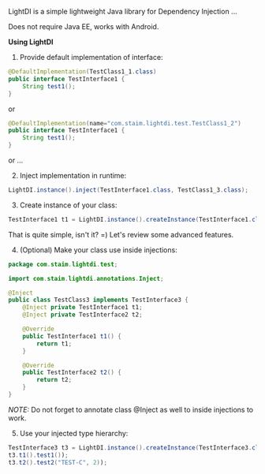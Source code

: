 LightDI is a simple lightweight Java library for Dependency Injection ...

Does not require Java EE, works with Android.

**Using LightDI**

1. Provide default implementation of interface:

``` java
@DefaultImplementation(TestClass1_1.class)
public interface TestInterface1 {
    String test1();
}
```

or 

``` java
@DefaultImplementation(name="com.staim.lightdi.test.TestClass1_2")
public interface TestInterface1 {
    String test1();
}
```

or ...

2. Inject implementation in runtime:

``` java
LightDI.instance().inject(TestInterface1.class, TestClass1_3.class);
```

3. Create instance of your class:

``` java
TestInterface1 t1 = LightDI.instance().createInstance(TestInterface1.class);
```

That is quite simple, isn't it? =) 
Let's review some advanced features.

4. (Optional) Make your class use inside injections:

``` java
package com.staim.lightdi.test;

import com.staim.lightdi.annotations.Inject;

@Inject
public class TestClass3 implements TestInterface3 {
    @Inject private TestInterface1 t1;
    @Inject private TestInterface2 t2;

    @Override
    public TestInterface1 t1() {
        return t1;
    }

    @Override
    public TestInterface2 t2() {
        return t2;
    }
}
```

*NOTE:* Do not forget to annotate class @Inject as well to inside injections to work.

5. Use your injected type hierarchy:

``` java
TestInterface3 t3 = LightDI.instance().createInstance(TestInterface3.class);
t3.t1().test1());
t3.t2().test2("TEST-C", 2));
```
